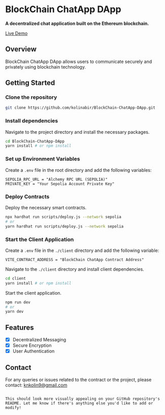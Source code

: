 
# BlockChain ChatApp DApp

**A decentralized chat application built on the Ethereum blockchain.**

[Live Demo](https://smart-chats.netlify.app/)

## Overview

BlockChain ChatApp DApp allows users to communicate securely and privately using blockchain technology.

## Getting Started

### Clone the repository

```bash
git clone https://github.com/kolinabir/BlockChain-ChatApp-DApp.git
```

### Install dependencies

Navigate to the project directory and install the necessary packages.

```bash
cd BlockChain-ChatApp-DApp
yarn install # or npm install
```

### Set up Environment Variables

Create a `.env` file in the root directory and add the following variables:

```env
SEPOLIA_RPC_URL = "Alchemy RPC URL (SEPOLIA)"
PRIVATE_KEY = "Your Sepolia Account Private Key"
```

### Deploy Contracts

Deploy the necessary smart contracts.

```bash
npx hardhat run scripts/deploy.js --network sepolia
# or
yarn hardhat run scripts/deploy.js --network sepolia
```

### Start the Client Application

Create a `.env` file in the `./client` directory and add the following variable:

```env
VITE_CONTRACT_ADDRESS = "BlockChain ChatApp Contract Address"
```

Navigate to the `./client` directory and install client dependencies.

```bash
cd client
yarn install # or npm install
```

Start the client application.

```bash
npm run dev
# or
yarn dev
```

## Features

- [x] Decentralized Messaging
- [x] Secure Encryption
- [x] User Authentication

## Contact

For any queries or issues related to the contract or the project, please contact: knkolin9@gmail.com
```

This should look more visually appealing on your GitHub repository's README. Let me know if there's anything else you'd like to add or modify!
